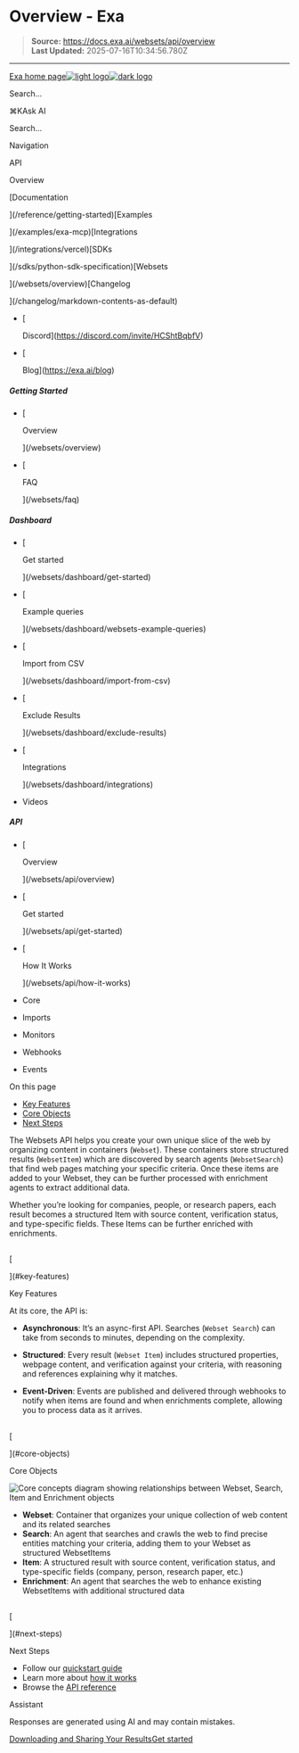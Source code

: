 # Overview - Exa

> **Source:** https://docs.exa.ai/websets/api/overview  
> **Last Updated:** 2025-07-16T10:34:56.780Z

---

[Exa home page![light logo](https://mintlify.s3.us-west-1.amazonaws.com/exa-52/logo/light.png)![dark logo](https://mintlify.s3.us-west-1.amazonaws.com/exa-52/logo/dark.png)](/)

Search...

⌘KAsk AI

Search...

Navigation

API

Overview

[Documentation

](/reference/getting-started)[Examples

](/examples/exa-mcp)[Integrations

](/integrations/vercel)[SDKs

](/sdks/python-sdk-specification)[Websets

](/websets/overview)[Changelog

](/changelog/markdown-contents-as-default)

*   [
    
    Discord](https://discord.com/invite/HCShtBqbfV)
*   [
    
    Blog](https://exa.ai/blog)

##### Getting Started

*   [
    
    Overview
    
    
    
    ](/websets/overview)
*   [
    
    FAQ
    
    
    
    ](/websets/faq)

##### Dashboard

*   [
    
    Get started
    
    
    
    ](/websets/dashboard/get-started)
*   [
    
    Example queries
    
    
    
    ](/websets/dashboard/websets-example-queries)
*   [
    
    Import from CSV
    
    
    
    ](/websets/dashboard/import-from-csv)
*   [
    
    Exclude Results
    
    
    
    ](/websets/dashboard/exclude-results)
*   [
    
    Integrations
    
    
    
    ](/websets/dashboard/integrations)
*   Videos
    

##### API

*   [
    
    Overview
    
    
    
    ](/websets/api/overview)
*   [
    
    Get started
    
    
    
    ](/websets/api/get-started)
*   [
    
    How It Works
    
    
    
    ](/websets/api/how-it-works)
*   Core
    
*   Imports
    
*   Monitors
    
*   Webhooks
    
*   Events
    

On this page

*   [Key Features](#key-features)
*   [Core Objects](#core-objects)
*   [Next Steps](#next-steps)

The Websets API helps you create your own unique slice of the web by organizing content in containers (`Webset`). These containers store structured results (`WebsetItem`) which are discovered by search agents (`WebsetSearch`) that find web pages matching your specific criteria. Once these items are added to your Webset, they can be further processed with enrichment agents to extract additional data.

Whether you’re looking for companies, people, or research papers, each result becomes a structured Item with source content, verification status, and type-specific fields. These Items can be further enriched with enrichments.

## 

[​

](#key-features)

Key Features

At its core, the API is:

*   **Asynchronous**: It’s an async-first API. Searches (`Webset Search`) can take from seconds to minutes, depending on the complexity.
    
*   **Structured**: Every result (`Webset Item`) includes structured properties, webpage content, and verification against your criteria, with reasoning and references explaining why it matches.
    
*   **Event-Driven**: Events are published and delivered through webhooks to notify when items are found and when enrichments complete, allowing you to process data as it arrives.
    

## 

[​

](#core-objects)

Core Objects

![Core concepts diagram showing relationships between Webset, Search, Item and Enrichment objects](https://mintlify.s3.us-west-1.amazonaws.com/exa-52/images/websets/api/core.png)

*   **Webset**: Container that organizes your unique collection of web content and its related searches
*   **Search**: An agent that searches and crawls the web to find precise entities matching your criteria, adding them to your Webset as structured WebsetItems
*   **Item**: A structured result with source content, verification status, and type-specific fields (company, person, research paper, etc.)
*   **Enrichment**: An agent that searches the web to enhance existing WebsetItems with additional structured data

## 

[​

](#next-steps)

Next Steps

*   Follow our [quickstart guide](/websets/api/get-started)
*   Learn more about [how it works](/websets/api/how-it-works)
*   Browse the [API reference](/websets/api/websets/create-a-webset)

Assistant

Responses are generated using AI and may contain mistakes.

[Downloading and Sharing Your Results](/websets/dashboard/walkthroughs/Sharing-and-Downloading-Your-Results)[Get started](/websets/api/get-started)